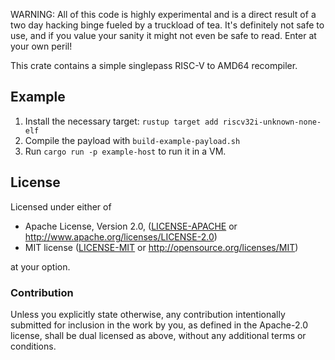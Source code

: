 WARNING: All of this code is highly experimental and is a direct result of a two day hacking binge fueled by a truckload of tea.
It's definitely not safe to use, and if you value your sanity it might not even be safe to read. Enter at your own peril!

This crate contains a simple singlepass RISC-V to AMD64 recompiler.

## Example

1. Install the necessary target: `rustup target add riscv32i-unknown-none-elf`
2. Compile the payload with `build-example-payload.sh`
3. Run `cargo run -p example-host` to run it in a VM.

## License

Licensed under either of

  * Apache License, Version 2.0, ([LICENSE-APACHE](LICENSE-APACHE) or <http://www.apache.org/licenses/LICENSE-2.0>)
  * MIT license ([LICENSE-MIT](LICENSE-MIT) or <http://opensource.org/licenses/MIT>)

at your option.

### Contribution

Unless you explicitly state otherwise, any contribution intentionally submitted
for inclusion in the work by you, as defined in the Apache-2.0 license, shall be
dual licensed as above, without any additional terms or conditions.
